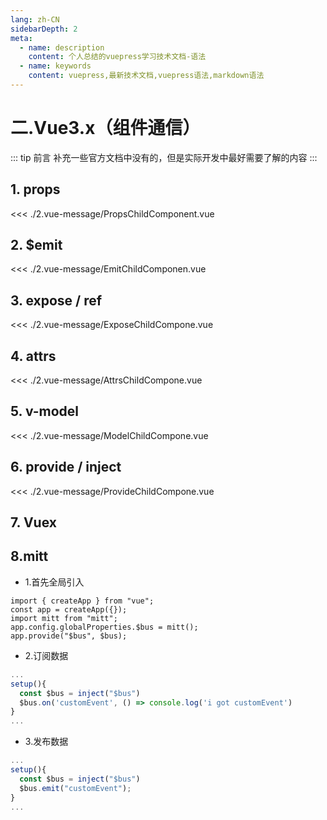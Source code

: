```yaml
---
lang: zh-CN
sidebarDepth: 2
meta:
  - name: description
    content: 个人总结的vuepress学习技术文档-语法
  - name: keywords
    content: vuepress,最新技术文档,vuepress语法,markdown语法
---
```


# 二.Vue3.x（组件通信）

::: tip 前言
补充一些官方文档中没有的，但是实际开发中最好需要了解的内容
:::

## 1. props

<demo src="./2.vue-message/Props.vue"></demo>

<<< ./2.vue-message/PropsChildComponent.vue

## 2. $emit

<demo src="./2.vue-message/Emit.vue"></demo>

<<< ./2.vue-message/EmitChildComponen.vue

## 3. expose / ref

<demo src="./2.vue-message/Expose.vue"></demo>

<<< ./2.vue-message/ExposeChildCompone.vue

## 4. attrs

<demo src="./2.vue-message/Attrs.vue"></demo>
<<< ./2.vue-message/AttrsChildCompone.vue

## 5. v-model

<demo src="./2.vue-message/Model.vue"></demo>
<<< ./2.vue-message/ModelChildCompone.vue

## 6. provide / inject

<demo src="./2.vue-message/Provide.vue"></demo>
<<< ./2.vue-message/ProvideChildCompone.vue

## 7. Vuex

## 8.mitt

- 1.首先全局引入

```js{4,5}
import { createApp } from "vue";
const app = createApp({});
import mitt from "mitt";
app.config.globalProperties.$bus = mitt();
app.provide("$bus", $bus);
```

- 2.订阅数据

```js
...
setup(){
  const $bus = inject("$bus")
  $bus.on('customEvent', () => console.log('i got customEvent')
}
...
```

- 3.发布数据

```js
...
setup(){
  const $bus = inject("$bus")
  $bus.emit("customEvent");
}
...
```
